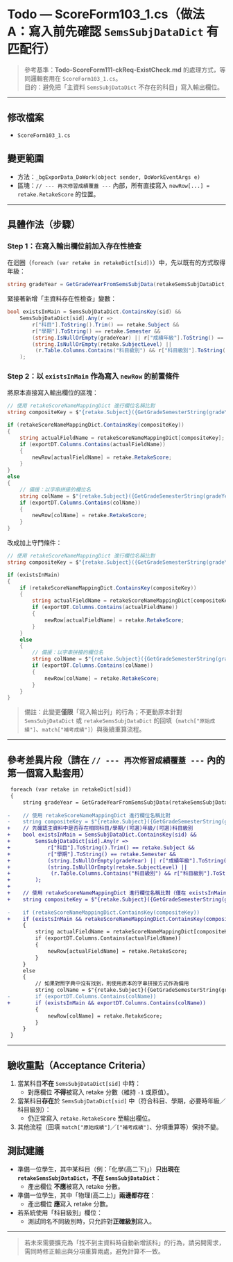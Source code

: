 # Todo — ScoreForm103_1.cs（做法 A：寫入前先確認 `SemsSubjDataDict` 有匹配行）

> 參考基準：**Todo-ScoreForm111-ckReq-ExistCheck.md** 的處理方式，等同邏輯套用在 `ScoreForm103_1.cs`。  
> 目的：避免把「主資料 `SemsSubjDataDict` 不存在的科目」寫入輸出欄位。

---

## 修改檔案
- `ScoreForm103_1.cs`

## 變更範圍
- 方法：`_bgExporData_DoWork(object sender, DoWorkEventArgs e)`
- 區塊：`// --- 再次修習成績覆蓋 ---` 內部，所有直接寫入 `newRow[...] = retake.RetakeScore` 的位置。

---

## 具體作法（步驟）

### Step 1：在寫入輸出欄位前加入存在性檢查
在迴圈（`foreach (var retake in retakeDict[sid])`）中，先以既有的方式取得年級：
```csharp
string gradeYear = GetGradeYearFromSemsSubjData(retakeSemsSubjDataDict, sid, retake.Subject, retake.Semester, retake.SubjectLevel);
```

緊接著新增「主資料存在性檢查」變數：
```csharp
bool existsInMain = SemsSubjDataDict.ContainsKey(sid) &&
    SemsSubjDataDict[sid].Any(r =>
        r["科目"].ToString().Trim() == retake.Subject &&
        r["學期"].ToString() == retake.Semester &&
        (string.IsNullOrEmpty(gradeYear) || r["成績年級"].ToString() == gradeYear) &&
        (string.IsNullOrEmpty(retake.SubjectLevel) ||
         (r.Table.Columns.Contains("科目級別") && r["科目級別"].ToString() == retake.SubjectLevel))
    );
```

### Step 2：以 `existsInMain` 作為寫入 `newRow` 的前置條件
將原本直接寫入輸出欄位的區塊：
```csharp
// 使用 retakeScoreNameMappingDict 進行欄位名稱比對
string compositeKey = $"{retake.Subject}({GetGradeSemesterString(gradeYear, retake.Semester)})";

if (retakeScoreNameMappingDict.ContainsKey(compositeKey))
{
    string actualFieldName = retakeScoreNameMappingDict[compositeKey];
    if (exportDT.Columns.Contains(actualFieldName))
    {
        newRow[actualFieldName] = retake.RetakeScore;
    }
}
else
{
    // 備援：以字串拼接的欄位名
    string colName = $"{retake.Subject}({GetGradeSemesterString(gradeYear, retake.Semester)})";
    if (exportDT.Columns.Contains(colName))
    {
        newRow[colName] = retake.RetakeScore;
    }
}
```

改成加上守門條件：
```csharp
// 使用 retakeScoreNameMappingDict 進行欄位名稱比對
string compositeKey = $"{retake.Subject}({GetGradeSemesterString(gradeYear, retake.Semester)})";

if (existsInMain)
{
    if (retakeScoreNameMappingDict.ContainsKey(compositeKey))
    {
        string actualFieldName = retakeScoreNameMappingDict[compositeKey];
        if (exportDT.Columns.Contains(actualFieldName))
        {
            newRow[actualFieldName] = retake.RetakeScore;
        }
    }
    else
    {
        // 備援：以字串拼接的欄位名
        string colName = $"{retake.Subject}({GetGradeSemesterString(gradeYear, retake.Semester)})";
        if (exportDT.Columns.Contains(colName))
        {
            newRow[colName] = retake.RetakeScore;
        }
    }
}
```

> 備註：此變更**僅限**「寫入輸出列」的行為；不更動原本針對 `SemsSubjDataDict` 或 `retakeSemsSubjDataDict` 的回填（`match["原始成績"]`、`match["補考成績"]`）與後續重算流程。

---

## 參考差異片段（請在 `// --- 再次修習成績覆蓋 ---` 內的第一個寫入點套用）
```diff
 foreach (var retake in retakeDict[sid])
 {
     string gradeYear = GetGradeYearFromSemsSubjData(retakeSemsSubjDataDict, sid, retake.Subject, retake.Semester, retake.SubjectLevel);
 
-    // 使用 retakeScoreNameMappingDict 進行欄位名稱比對
-    string compositeKey = $"{retake.Subject}({GetGradeSemesterString(gradeYear, retake.Semester)})";
+    // 先確認主資料中是否存在相同科目/學期/(可選)年級/(可選)科目級別
+    bool existsInMain = SemsSubjDataDict.ContainsKey(sid) &&
+        SemsSubjDataDict[sid].Any(r =>
+            r["科目"].ToString().Trim() == retake.Subject &&
+            r["學期"].ToString() == retake.Semester &&
+            (string.IsNullOrEmpty(gradeYear) || r["成績年級"].ToString() == gradeYear) &&
+            (string.IsNullOrEmpty(retake.SubjectLevel) ||
+             (r.Table.Columns.Contains("科目級別") && r["科目級別"].ToString() == retake.SubjectLevel))
+        );
+
+    // 使用 retakeScoreNameMappingDict 進行欄位名稱比對（僅在 existsInMain 時寫入）
+    string compositeKey = $"{retake.Subject}({GetGradeSemesterString(gradeYear, retake.Semester)})";
 
-    if (retakeScoreNameMappingDict.ContainsKey(compositeKey))
+    if (existsInMain && retakeScoreNameMappingDict.ContainsKey(compositeKey))
     {
         string actualFieldName = retakeScoreNameMappingDict[compositeKey];
         if (exportDT.Columns.Contains(actualFieldName))
         {
             newRow[actualFieldName] = retake.RetakeScore;
         }
     }
     else
     {
         // 如果對照字典中沒有找到，則使用原本的字串拼接方式作為備用
         string colName = $"{retake.Subject}({GetGradeSemesterString(gradeYear, retake.Semester)})";
-        if (exportDT.Columns.Contains(colName))
+        if (existsInMain && exportDT.Columns.Contains(colName))
         {
             newRow[colName] = retake.RetakeScore;
         }
     }
 }
```

---

## 驗收重點（Acceptance Criteria）
1. 當某科目**不在** `SemsSubjDataDict[sid]` 中時：
   - 對應欄位 **不得**被寫入 retake 分數（維持 `-1` 或原值）。
2. 當某科目**存在**於 `SemsSubjDataDict[sid]` 中（符合科目、學期，必要時年級／科目級別）：
   - 仍正常寫入 `retake.RetakeScore` 至輸出欄位。
3. 其他流程（回填 `match["原始成績"]`／`["補考成績"]`、分項重算等）保持不變。

## 測試建議
- 準備一位學生，其中某科目（例：「化學(高二下)」）**只出現在 `retakeSemsSubjDataDict`，不在 `SemsSubjDataDict`**：
  - 產出欄位 **不應**被寫入 retake 分數。
- 準備一位學生，其中「物理(高二上)」**兩邊都存在**：
  - 產出欄位 **應**寫入 retake 分數。
- 若系統使用「科目級別」欄位：
  - 測試同名不同級別時，只允許對**正確級別**寫入。

---

> 若未來需要擴充為「找不到主資料時自動新增該科」的行為，請另開需求，需同時修正輸出與分項重算兩處，避免計算不一致。
